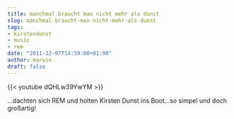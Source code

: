 ```yaml
---
title: manchmal braucht man nicht mehr als dunst
slug: manchmal-braucht-man-nicht-mehr-als-dunst
tags:
- kirstendunst
- music
- rem
date: "2011-12-07T14:59:00+01:00"
author: marvin
draft: false
---
```

{{< youtube dQHLw39YwYM >}}

...dachten sich REM und holten Kirsten Dunst ins Boot...so simpel und
doch großartig!